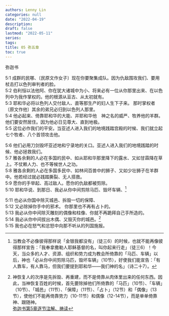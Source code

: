 ```yaml
---
authors: Lenny Lin
categories: null
date: "2022-04-19"
description: 
draft: false
lastmod: "2022-05-11"
series:
tags: 
title: 05 弥五章
toc: true
---
```


弥迦书  
<!--more-->

5:1 成群的民哪、〔民原文作女子〕现在你要聚集成队。因为仇敌围攻我们、要用杖击打以色列审判者的脸。  
5:2 伯利恒以法他阿、你在犹大诸城中为小、将来必有一位从你那里出来、在以色列中为我作掌权的。他的根源从亘古、从太初就有。  
5:3 耶和华必将以色列人交付敌人、直等那生产的妇人生下子来。  那时掌权者〔原文作他〕其余的弟兄必归到以色列人那里。  
5:4 他必起来、倚靠耶和华的大能、并耶和华他　神之名的威严、牧养他的羊群。他们要安然居住。因为他必日见尊大、直到地极。  
5:5 这位必作我们的平安。当亚述人进入我们的地境践踏宫殿的时候、我们就立起七个牧者、八个首领攻击他。  

5:6 他们必用刀剑毁坏亚述地和宁录地的关口。亚述人进入我们的地境践踏的时候、他必拯救我们。  
5:7 雅各余剩的人必在多国的民中、如从耶和华那里降下的露水、又如甘霖降在草上。不仗赖人力、也不等候世人之功。  
5:8 雅各余剩的人必在多国多民中、如林间百兽中的狮子、又如少壮狮子在羊群中。他若经过就必践踏撕裂、无人搭救。  
5:9 愿你的手举起、高过敌人。愿你的仇敌都被剪除。  
5:10 耶和华说、到那日、我必从你中间剪除马匹、毁坏车辆、[^1]  

5:11 也必从你国中除灭城邑、拆毁一切的保障、  
5:12 又必除掉你手中的邪术。  你那里也不再有占卜的。  
5:13 我必从你中间除灭雕刻的偶像和柱像、你就不再跪拜自己手所造的。  
5:14 我必从你中间拔出木偶、又毁灭你的城邑。[^2]  
5:15 我也必在怒气和忿怒中向那不听从的列国施报。  

[^1]: 当教会不必像彼得那样说「金银我都没有」（徒三6）的时候，也就不能再像彼得那样宣告：「我奉拿撒勒人耶稣基督的名，叫你起来行走」（徒三6）！今天，当众多的人才、资源、组织和势力成为教会所倚靠的「马匹、车辆」以后，神也「必从你中间剪除马匹，毁坏车辆」（10节），好使我们能宣告：「有人靠车，有人靠马，但我们要提到耶和华——我们神的名」（诗二十7）。  
[^2]: 神恢复人的次序是先拆毁、再重建，而不是倚靠从肉体里出来的任何东西。因此，当神恢复百姓的时候，首先要除掉他们所倚靠的「马匹」（10节）、「车辆」（10节）、「城邑」（11节）、「保障」（11节）、「占卜」（12节）和「偶像」（13节），使他们不能再倚靠势力（10-11节）和偶像（12-14节），而是单单倚靠神、跟随神。  
[弥迦书第5章逐节注解、祷读](https://cmcbiblereading.com/2016/10/13/%e5%bc%a5%e8%bf%a6%e4%b9%a6%e7%ac%ac5%e7%ab%a0%e9%80%90%e8%8a%82%e6%b3%a8%e8%a7%a3%e3%80%81%e7%a5%b7%e8%af%bb/)

